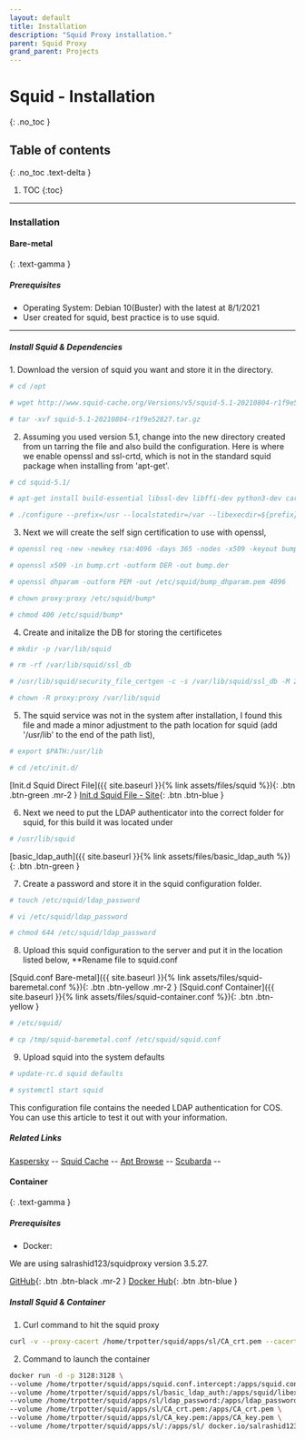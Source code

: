 ```yaml
---
layout: default
title: Installation
description: "Squid Proxy installation."
parent: Squid Proxy
grand_parent: Projects
---
```


# Squid - Installation
{: .no_toc }

## Table of contents
{: .no_toc .text-delta }

1. TOC
{:toc}

---

### Installation


#### Bare-metal
{: .text-gamma }

##### Prerequisites

* Operating System: Debian 10(Buster) with the latest at 8/1/2021
* User created for squid, best practice is to use squid.


---

##### Install Squid & Dependencies
<div>
1. Download the version of squid you want and store it in the directory. 
</div>

```bash
# cd /opt

# wget http://www.squid-cache.org/Versions/v5/squid-5.1-20210804-r1f9e52827.tar.gz

# tar -xvf squid-5.1-20210804-r1f9e52827.tar.gz
```


2. Assuming you used version 5.1, change into the new directory created from un tarring the file and also build the configuration. Here is where we enable openssl and ssl-crtd, which is not in the standard squid package when installing from 'apt-get'. 


```bash
# cd squid-5.1/

# apt-get install build-essential libssl-dev libffi-dev python3-dev cargo

# ./configure --prefix=/usr --localstatedir=/var --libexecdir=${prefix}/lib/squid --datadir=${prefix}/share/squid --sysconfdir=/etc/squid --with-default-user=proxy --with-logdir=/var/log --with-pidfile=/var/run/squid.pid --with-openssl --enable-ssl-crtd
```

3. Next we will create the self sign certification to use with openssl,


```bash
# openssl req -new -newkey rsa:4096 -days 365 -nodes -x509 -keyout bump.key -out bump.crt

# openssl x509 -in bump.crt -outform DER -out bump.der

# openssl dhparam -outform PEM -out /etc/squid/bump_dhparam.pem 4096

# chown proxy:proxy /etc/squid/bump*

# chmod 400 /etc/squid/bump*
```


4. Create and initalize the DB for storing the certificetes


```bash
# mkdir -p /var/lib/squid

# rm -rf /var/lib/squid/ssl_db

# /usr/lib/squid/security_file_certgen -c -s /var/lib/squid/ssl_db -M 20MB

# chown -R proxy:proxy /var/lib/squid
```

5. The squid service was not in the system after installation, I found this file and made a minor adjustment to the path location for squid (add '/usr/lib' to the end of the path list),


```bash
# export $PATH:/usr/lib

# cd /etc/init.d/
```

[Init.d Squid Direct File]({{ site.baseurl }}{% link assets/files/squid %}){: .btn .btn-green .mr-2 } [Init.d Squid File - Site](https://www.apt-browse.org/browse/ubuntu/xenial/main/amd64/squid/3.5.12-1ubuntu7/file/etc/init.d/squid){: .btn .btn-blue } 

6. Next we need to put the LDAP authenticator into the correct folder for squid, for this build it was located under


```bash
# /usr/lib/squid
```

[basic_ldap_auth]({{ site.baseurl }}{% link assets/files/basic_ldap_auth %}){: .btn .btn-green }

7. Create a password and store it in the squid configuration folder.

```bash
# touch /etc/squid/ldap_password

# vi /etc/squid/ldap_password

# chmod 644 /etc/squid/ldap_password
```


8. Upload this squid configuration to the server and put it in the location listed below, **Rename file to squid.conf


[Squid.conf Bare-metal]({{ site.baseurl }}{% link assets/files/squid-baremetal.conf %}){: .btn .btn-yellow .mr-2 } [Squid.conf Container]({{ site.baseurl }}{% link assets/files/squid-container.conf %}){: .btn .btn-yellow }

```bash
# /etc/squid/

# cp /tmp/squid-baremetal.conf /etc/squid/squid.conf
```


9. Upload squid into the system defaults


```bash
# update-rc.d squid defaults

# systemctl start squid
```

This configuration file contains the needed LDAP authentication for COS. You can use this article to test it out with your information. 

##### Related Links

[Kaspersky](https://support.kaspersky.com/KWTS/6.1/en-US/166244.htm) -- 
[Squid Cache](http://www.squid-cache.org/Versions/v5/) -- 
[Apt Browse](https://www.apt-browse.org/browse/ubuntu/xenial/main/amd64/squid/3.5.12-1ubuntu7/file/etc/init.d/squid) -- 
[Scubarda](https://scubarda.com/2020/03/23/configure-squid-proxy-for-ssl-tls-inspection-https-interception/) -- 

#### Container
{: .text-gamma }

##### Prerequisites

* Docker: 

We are using salrashid123/squidproxy version 3.5.27. 

[GitHub](https://github.com/salrashid123/squid_proxy){: .btn .btn-black .mr-2 } [Docker Hub](https://hub.docker.com/r/salrashid123/squidproxy/){: .btn .btn-blue } 


##### Install Squid & Container

1. Curl command to hit the squid proxy

```bash
curl -v --proxy-cacert /home/trpotter/squid/apps/sl/CA_crt.pem --cacert /home/trpotter/squid/apps/sl/CA_crt.pem -x "cos-ldaptest1:<mypassword>@:osscosbperfuatwdc0602f:3128"  https://www.yahoo.com
```

2. Command to launch the container

```bash
docker run -d -p 3128:3128 \
--volume /home/trpotter/squid/apps/squid.conf.intercept:/apps/squid.conf.intercept \
--volume /home/trpotter/squid/apps/sl/basic_ldap_auth:/apps/squid/libexec/basic_ldap_auth \
--volume /home/trpotter/squid/apps/sl/ldap_password:/apps/ldap_password \
--volume /home/trpotter/squid/apps/sl/CA_crt.pem:/apps/CA_crt.pem \
--volume /home/trpotter/squid/apps/sl/CA_key.pem:/apps/CA_key.pem \
--volume /home/trpotter/squid/apps/sl/:/apps/sl/ docker.io/salrashid123/squidproxy /apps/squid/sbin/squid -NsY -d 2/* -f /apps/squid.conf.intercept
```

